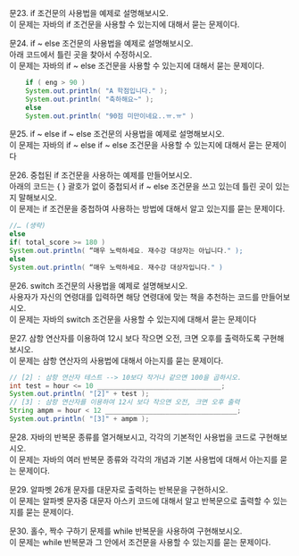 문23. if 조건문의 사용법을 예제로 설명해보시오.  
이 문제는 자바의 if 조건문을 사용할 수 있는지에 대해서 묻는 문제이다.

문24. if ~ else 조건문의 사용법을 예제로 설명해보시오.  
아래 코드에서 틀린 곳을 찾아서 수정하시오.  
이 문제는 자바의 if ~ else 조건문을 사용할 수 있는지에 대해서 묻는 문제이다.  
``` java
    if ( eng > 90 )
    System.out.println( "A 학점입니다." );
    System.out.println( "축하해요~" );
    else 
    System.out.println( "90점 미만이네요..ㅠ.ㅠ" )
```

문25. if ~ else if ~ else 조건문의 사용법을 예제로 설명해보시오.  
이 문제는 자바의 if ~ else if ~ else 조건문을 사용할 수 있는지에 대해서 묻는 문제이다  

문26. 중첩된 if 조건문을 사용하는 예제를 만들어보시오.  
아래의 코드는 { } 괄호가 없이 중첩되서 if ~ else 조건문을 쓰고 있는데 틀린 곳이 있는지 말해보시오.  
이 문제는 if 조건문을 중첩하여 사용하는 방법에 대해서 알고 있는지를 묻는 문제이다.  
``` java
//… (생략)
else
if( total_score >= 180 )
System.out.println( “매우 노력하세요. 재수강 대상자는 아닙니다." );
else
System.out.println( “매우 노력하세요. 재수강 대상자입니다." )
```

문26. switch 조건문의 사용법을 예제로 설명해보시오.  
사용자가 자신의 연령대를 입력하면 해당 연령대에 맞는 책을 추천하는 코드를 만들어보시오.  
이 문제는 자바의 switch 조건문을 사용할 수 있는지에 대해서 묻는 문제이다  

문27. 삼항 연산자를 이용하여 12시 보다 작으면 오전, 크면 오후를 출력하도록 구현해보시오.  
이 문제는 삼항 연산자의 사용법에 대해서 아는지를 묻는 문제이다.  
``` java
// [2] : 삼항 연산자 테스트 --> 10보다 작거나 같으면 100을 곱하시오.
int test = hour <= 10 _______________________________;
System.out.println( "[2]" + test );
// [3] : 삼항 연산자를 이용하여 12시 보다 작으면 오전, 크면 오후 출력
String ampm = hour < 12 _________________________________;
System.out.println( "[3]" + ampm );
```

문28. 자바의 반복문 종류를 열거해보시고, 각각의 기본적인 사용법을 코드로 구현해보시오.  
이 문제는 자바의 여러 반복문 종류와 각각의 개념과 기본 사용법에 대해서 아는지를 묻는 문제이다.  

문29. 알파벳 26개 문자를 대문자로 출력하는 반복문을 구현하시오.  
이 문제는 알파벳 문자중 대문자 아스키 코드에 대해서 알고 반복문으로 출력할 수 있는지를 묻는 문제이다.  

문30. 홀수, 짝수 구하기 문제를 while 반복문을 사용하여 구현해보시오.  
이 문제는 while 반복문과 그 안에서 조건문을 사용할 수 있는지를 묻는 문제이다.  
